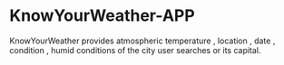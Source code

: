 # KnowYourWeather-APP
KnowYourWeather  provides atmospheric temperature , location , date , condition , humid conditions of the city user searches or its capital.
